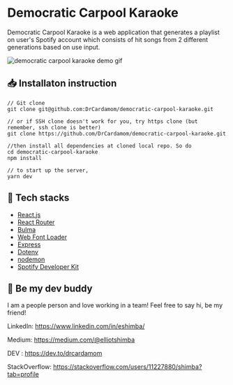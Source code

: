 # Democratic Carpool Karaoke
Democratic Carpool Karaoke is a web application that generates a playlist on user's Spotify account which consists of hit songs from 2 different generations based on use input.

![democratic carpool karaoke demo gif](https://thumbs.gfycat.com/SpicyCheapBull-size_restricted.gif)

## 📥 Installaton instruction
```
// Git clone
git clone git@github.com:DrCardamom/democratic-carpool-karaoke.git

// or if SSH clone doesn't work for you, try https clone (but remember, ssh clone is better)
git clone https://github.com/DrCardamom/democratic-carpool-karaoke.git

//then install all dependencies at cloned local repo. So do
cd democratic-carpool-karaoke
npm install

// to start up the server,
yarn dev
```

## 🧰 Tech stacks
* [React.js](https://reactjs.org/)
* [React Router](https://github.com/ReactTraining/react-router)
* [Bulma](https://bulma.io/)
* [Web Font Loader](https://github.com/typekit/webfontloader)
* [Express](https://expressjs.com/)
* [Dotenv](https://www.npmjs.com/package/dotenv)
* [nodemon](https://nodemon.io/)
* [Spotify Developer Kit](https://developer.spotify.com/)


## :wave: Be my dev buddy
I am a people person and love working in a team! Feel free to say hi, be my friend!

LinkedIn: https://www.linkedin.com/in/eshimba/

Medium:  https://medium.com/@elliotshimba

DEV : https://dev.to/drcardamom

StackOverflow: https://stackoverflow.com/users/11227880/shimba?tab=profile
